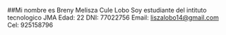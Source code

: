 ##Mi nombre es Breny Melisza Cule Lobo Soy estudiante del intituto tecnologico JMA Edad: 22 DNI: 77022756 Email: liszalobo14@gmail.com Cel: 925158796